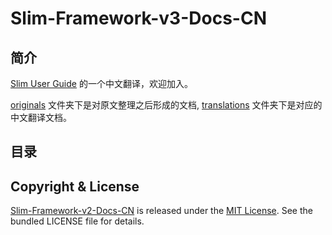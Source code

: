# Slim-Framework-v3-Docs-CN

## 简介

[Slim User Guide](http://www.slimframework.com/docs/) 的一个中文翻译，欢迎加入。

[originals](https://github.com/xuwensheng/Slim-Framework-v2-Docs-CN/tree/master/originals) 文件夹下是对原文整理之后形成的文档, [translations](https://github.com/xuwensheng/Slim-Framework-v2-Docs-CN/tree/master/translations) 文件夹下是对应的中文翻译文档。

## 目录

## Copyright & License

[Slim-Framework-v2-Docs-CN](https://github.com/xuwensheng/Slim-Framework-v2-Docs-CN) is released under the [MIT License](http://mit-license.org/). See the bundled LICENSE file for 
details.
